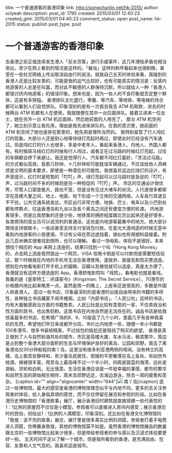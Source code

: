 title: 一个普通游客的香港印象
link: http://songchunlin.net/hk-2015/
author: sclyeah
description: 
post_id: 1795
created: 2015/03/01 12:40:23
created_gmt: 2015/03/01 04:40:23
comment_status: open
post_name: hk-2015
status: publish
post_type: post

# 一个普通游客的香港印象

去香港之前正值连续发生港人「反水货客」游行示威事件，这几年港陆矛盾也相当突出，至少在网上看到的情况是这样的，「蝗虫」这样的称呼看起来也很刺眼，甚至在一些社交网络上传出取消自由行的说法。就我自己五天的体验来看，我碰到的香港人还是比较友善的，可能是我的运气比较好，也有可能真实的情况是：反感内地游客的人总是在叫嚣，而对此不敏感的人群保持沉默，所以就给人一种「香港人都很讨厌内地游客」的错误印象。想来也是，因为一些人的不良印象就否定整个群体，这是有多狭隘。 香港排队文化盛行，等餐、等汽车、等地铁、等电梯的场合都可以看到人们自觉排队。印象深刻的是有一次我去我去 ATM 机取款，进去的时候两台 ATM 机都有人在使用，我就随便在其中一台后面排队。接着又进来一位女士，她在另外一台 ATM 机后面排。然后她前面的人用完了， 那台 ATM 机空闲了，她立刻示意让我先用，理由是我先进来排队的。在我的意识里，她前面的 ATM 机空闲了她也是排在那里的，她先用是理所当然的。 我特别留意了行人闯红灯的现象。大部分人还是耐心地等待绿灯亮起时再过，即使此时已经没有汽车通过。但是闯红灯的行人也很多，多是中老年人，看起来香港人、内地人、外国人都有。有时候斑马线红灯的时候有行人闯过，或者正在过马路的时候红灯亮起，过往的车辆都会停下来避让。我还是觉得行人、汽车都不闯红灯最好，「灵活过马路」的方式看似高效，急那几秒钟、十几秒钟却可能耽误车辆通过，不应该给他人添麻烦是文明的基本要求，即使是一种潜在的可能性。我很喜欢这边红绿灯的设计，有声音提示，红灯时是短暂的「叮叮」声，绿灯亮起可以过马路时是急促的「叮叮」声，过马路时间不多的时候则是另一种短促的「叮叮」声。 市区的交通设计很优秀，尽管人口密度极大，路也不宽，但是没有见过大堵车的状况。人行道很多都架空在高楼大厦之间，地上、地面、地下形成一个立体的交通网络，人车各行其道互不干扰。公共交通系统发达，市区出行非常方便，地铁、巴士、电车以及小巴到处都有停靠点，往返香港岛和九龙以及各个离岛之间还有便宜方便的轮渡。 内地游客很多，但是比我想象的还是少些，地铁里的拥挤程度跟北京比起来还是好很多。各类商场的营业员可以说流利的普通话，这也是内地游客最集中的地方。绝大部分商场支持银联卡，一些店甚至支持支付宝钱包付款。在星光大道闲逛的时候无意中看到内地游客的小孩便溺，不过有父母在旁边遮挡着，貌似也有用塑料袋接着。附近几百米确实很难找到厕所，也可以理解。 看过一场电影，体验不是很好。本来想找个相应的 App 来网上选座的，结果只找到一个叫「Hong Kong Movies」的，点击网上选座竟然跳出一个网页，VISA 信用卡倒是可以付款但是需要短信验证，那个时候我在内地的手机号无法在香港使用，遂放弃，直接去影院买票选座。想到在内地看电影打开手机上的猫眼、豆瓣以及微信就可以选座，真是太方便了，香港就没有这样方便选座的 App。香港把电影院叫「戏院」，看电影也就是看戏。我看的是《皇家特工：间谍密令》（Kingsman: The Secret Service），70港币的价格跟内地比起来略贵一点。虽然是周一的晚上，上座率还是很高的，多数是外国人和香港人。 逛过一些书店，印象最深刻的是香港的出版自由带来的书籍的多样性，各种独立书店藏匿于闹市楼阁。比如「内部书店」、「人民公社」这样的书店，内有大量敏感政治方面的书籍售卖。人民公社是比较有意思的一家，不仅卖政治和性方面的禁书，也出售奶粉。这类书店在内地自然是无法存在的。诚品书店是给我惊喜最多的书店，在希慎广场的8、9、10层逛了几个小时，里面几乎有各种我喜欢的东西，希望他们早日来成都开分店。书价比内地贵一些，随便一本小书都是100多港币，很多书装帧精美，不过钱包的尴尬还是阻挡了购买的欲望。 香港是真正做到了人与自然和谐共处的城市，市区是高楼大厦、车水马龙，极其繁华，周边是占到整个香港大部分面积的生态与环境保护良好的离岛、公园和郊野。我去了离香港岛仅30分钟船程的南丫岛，这里没有维多利亚港两侧的喧闹，没有林立的高楼。岛上极其安静祥和，有少量岛民居住，低矮的平房散落在岛上各处，有如世外桃源。植被很丰富，爬至岛上最高峰不过一个半小时，四周是碧蓝的海湾，远处是游船、货轮和白帆，无比惬意。生活在香港应该是一件挺幸福的事情，都市的繁华和自然生态的原始相生相伴，周末去郊野远足，去海边游泳，除去一周的疲惫和芜杂。 [caption id="" align="aligncenter" width="644"]![](http://upload-images.jianshu.io/upload_images/23682-814d3d064574efe2.jpg) 南丫岛[/caption] 逛过一些博物馆，最大的感受是香港的博物馆理念似乎与内地不同，更多的去关注参观者的体验，给人身临其境的感觉，而不仅仅停留在展览和参观的阶段。比如在香港历史博物馆的「香港故事」展厅，展示香港旧时建筑就直接搭建一些代表性的1：1比例的房屋而不仅仅是小模型，参观者可以直接进入房间内感受；展示香港旧时的民俗，则给出1：1比例的人偶模型，印象深刻。还比如在香港文化博物馆的「敦煌：说不完的故事」展览，展厅里是很多真实比例的洞窟，参观者打着手电筒进入洞窟，仿佛置身敦煌。其他的博物馆莫不如是。虽然香港的博物馆展品的数量跟北京的一些博物馆比起来少很多，但是带给参观者的参与感以及沉浸式体验要更好一些。 五天时间不足以了解一个城市，但是我所看到的香港，是充满自由、包容、友善和人文气息的。我喜欢这座城市。